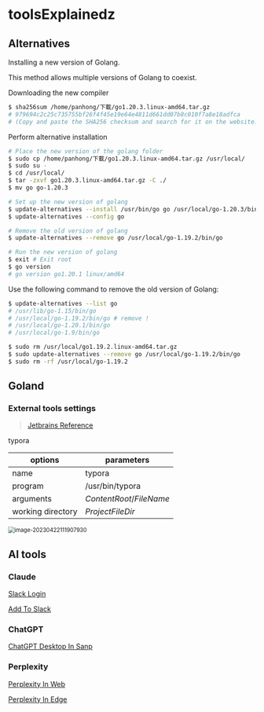 # toolsExplainedz

## Alternatives

Installing a new version of Golang.

This method allows multiple versions of Golang to coexist.

Downloading the new compiler

```bash
$ sha256sum /home/panhong/下載/go1.20.3.linux-amd64.tar.gz
# 979694c2c25c735755bf26f4f45e19e64e4811d661dd07b8c010f7a8e18adfca
# (Copy and paste the SHA256 checksum and search for it on the website.)
```

Perform alternative installation

```bash
# Place the new version of the golang folder
$ sudo cp /home/panhong/下載/go1.20.3.linux-amd64.tar.gz /usr/local/
$ sudo su -
$ cd /usr/local/
$ tar -zxvf go1.20.3.linux-amd64.tar.gz -C ./
$ mv go go-1.20.3

# Set up the new version of golang
$ update-alternatives --install /usr/bin/go go /usr/local/go-1.20.3/bin/go 150 --slave /usr/bin/gofmt gofmt /usr/local/go-1.20.3/bin/gofmt
$ update-alternatives --config go

# Remove the old version of golang
$ update-alternatives --remove go /usr/local/go-1.19.2/bin/go

# Run the new version of golang
$ exit # Exit root
$ go version
# go version go1.20.1 linux/amd64
```

Use the following command to remove the old version of Golang:

```bash
$ update-alternatives --list go
# /usr/lib/go-1.15/bin/go
# /usr/local/go-1.19.2/bin/go # remove !
# /usr/local/go-1.20.1/bin/go
# /usr/local/go-1.9/bin/go

$ sudo rm /usr/local/go1.19.2.linux-amd64.tar.gz
$ sudo update-alternatives --remove go /usr/local/go-1.19.2/bin/go
$ sudo rm -rf /usr/local/go-1.19.2
```

## Goland

### External tools settings

> [Jetbrains Reference](https://www.jetbrains.com/help/idea/settings-tools-external-tools.html)

typora

| options           | parameters               |
| ----------------- | ------------------------ |
| name              | typora                   |
| program           | /usr/bin/typora          |
| arguments         | $ContentRoot$/$FileName$ |
| working directory | $ProjectFileDir$         |

<img src="/home/panhong/go/src/github.com/panhongrainbow/toolsExplainedz/assets/image-20230422111907930.png" alt="image-20230422111907930" style="zoom:80%;" /> 

## AI tools

### Claude

[Slack Login](https://slack.com/intl/zh-tw/)

[Add To Slack](https://www.anthropic.com/claude-in-slack)

### ChatGPT

[ChatGPT Desktop In Sanp](https://snapcraft.io/chatgpt-desktop)

### Perplexity

[Perplexity In Web](https://www.perplexity.ai/)

[Perplexity In Edge](https://chrome.google.com/webstore/detail/perplexity-ask-ai/hlgbcneanomplepojfcnclggenpcoldo/related)















